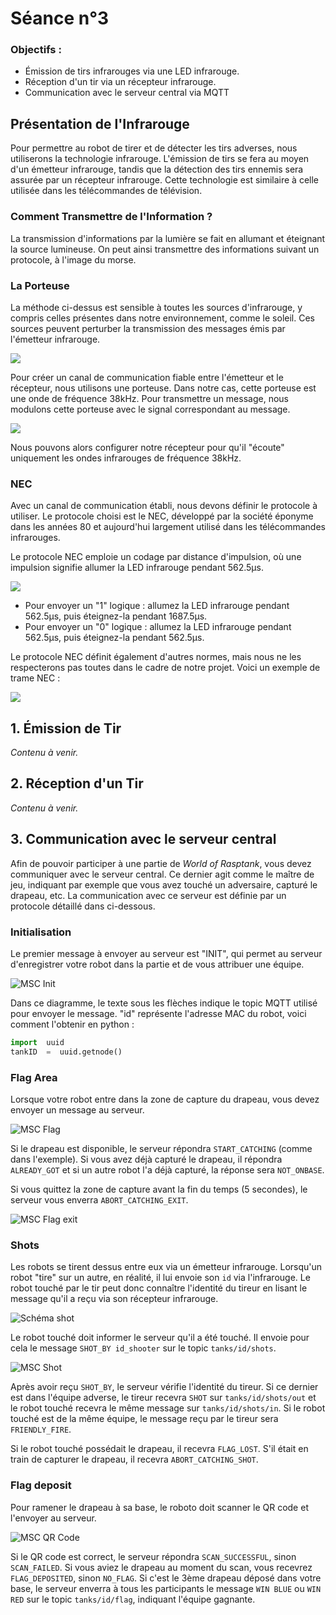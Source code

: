 # Séance n°3

### Objectifs :
- Émission de tirs infrarouges via une LED infrarouge.
- Réception d'un tir via un récepteur infrarouge.
- Communication avec le serveur central via MQTT

## Présentation de l'Infrarouge

Pour permettre au robot de tirer et de détecter les tirs adverses, nous utiliserons la technologie infrarouge. L'émission de tirs se fera au moyen d'un émetteur infrarouge, tandis que la détection des tirs ennemis sera assurée par un récepteur infrarouge. Cette technologie est similaire à celle utilisée dans les télécommandes de télévision.

### Comment Transmettre de l'Information ?

La transmission d'informations par la lumière se fait en allumant et éteignant la source lumineuse. On peut ainsi transmettre des informations suivant un protocole, à l'image du morse.

### La Porteuse

La méthode ci-dessus est sensible à toutes les sources d'infrarouge, y compris celles présentes dans notre environnement, comme le soleil. Ces sources peuvent perturber la transmission des messages émis par l'émetteur infrarouge.

![](images/perturbation_ir.png)

Pour créer un canal de communication fiable entre l'émetteur et le récepteur, nous utilisons une porteuse. Dans notre cas, cette porteuse est une onde de fréquence 38kHz. Pour transmettre un message, nous modulons cette porteuse avec le signal correspondant au message.

![](images/carrier.png)

Nous pouvons alors configurer notre récepteur pour qu'il "écoute" uniquement les ondes infrarouges de fréquence 38kHz.

### NEC

Avec un canal de communication établi, nous devons définir le protocole à utiliser. Le protocole choisi est le NEC, développé par la société éponyme dans les années 80 et aujourd'hui largement utilisé dans les télécommandes infrarouges.

Le protocole NEC emploie un codage par distance d'impulsion, où une impulsion signifie allumer la LED infrarouge pendant 562.5µs.

![](images/necmodulation.png)

- Pour envoyer un "1" logique : allumez la LED infrarouge pendant 562.5µs, puis éteignez-la pendant 1687.5µs.
- Pour envoyer un "0" logique : allumez la LED infrarouge pendant 562.5µs, puis éteignez-la pendant 562.5µs.

Le protocole NEC définit également d'autres normes, mais nous ne les respecterons pas toutes dans le cadre de notre projet. Voici un exemple de trame NEC :

![](images/NECMessageFrame.png)

## 1. Émission de Tir

*Contenu à venir.*

## 2. Réception d'un Tir

*Contenu à venir.*

## 3. Communication avec le serveur central

Afin de pouvoir participer à une partie de *World of Rasptank*, vous devez communiquer avec le serveur central. Ce dernier agit comme le maître de jeu, indiquant par exemple que vous avez touché un adversaire, capturé le drapeau, etc. La communication avec ce serveur est définie par un protocole détaillé dans ci-dessous.

### Initialisation

Le premier message à envoyer au serveur est "INIT", qui permet au serveur d'enregistrer votre robot dans la partie et de vous attribuer une équipe.

![MSC Init](images/msc_init.png)

Dans ce diagramme, le texte sous les flèches indique le topic MQTT utilisé pour envoyer le message. "id" représente l'adresse MAC du robot, voici comment l'obtenir en python :

```python
import  uuid
tankID  =  uuid.getnode()
```

### Flag Area

Lorsque votre robot entre dans la zone de capture du drapeau, vous devez envoyer un message au serveur.

![MSC Flag](images/msc_flag.png)

Si le drapeau est disponible, le serveur répondra `START_CATCHING` (comme dans l'exemple). Si vous avez déjà capturé le drapeau, il répondra `ALREADY_GOT` et si un autre robot l'a déjà capturé, la réponse sera `NOT_ONBASE`.

Si vous quittez la zone de capture avant la fin du temps (5 secondes), le serveur vous enverra `ABORT_CATCHING_EXIT`.

![MSC Flag exit](images/msc_flag_exit.png)

### Shots

Les robots se tirent dessus entre eux via un émetteur infrarouge. Lorsqu'un robot "tire" sur un autre, en réalité, il lui envoie son `id` via l'infrarouge. Le robot touché par le tir peut donc connaître l'identité du tireur en lisant le message qu'il a reçu via son récepteur infrarouge.

![Schéma shot](images/schematic_shot.png)

Le robot touché doit informer le serveur qu'il a été touché. Il envoie pour cela le message `SHOT_BY id_shooter` sur le topic `tanks/id/shots`.

![MSC Shot](images/msc_shot.png)

Après avoir reçu `SHOT_BY`, le serveur vérifie l'identité du tireur. Si ce dernier est dans l'équipe adverse, le tireur recevra `SHOT` sur `tanks/id/shots/out` et le robot touché recevra le même message sur `tanks/id/shots/in`. Si le robot touché est de la même équipe, le message reçu par le tireur sera `FRIENDLY_FIRE`.

Si le robot touché possédait le drapeau, il recevra `FLAG_LOST`. S'il était en train de capturer le drapeau, il recevra `ABORT_CATCHING_SHOT`.

### Flag deposit

Pour ramener le drapeau à sa base, le roboto doit scanner le QR code et l'envoyer au serveur.

![MSC QR Code](images/msc_qrcode.png)

Si le QR code est correct, le serveur répondra `SCAN_SUCCESSFUL`, sinon `SCAN_FAILED`. Si vous aviez le drapeau au moment du scan, vous recevrez `FLAG_DEPOSITED`, sinon `NO_FLAG`. Si c'est le 3ème drapeau déposé dans votre base, le serveur enverra à tous les participants le message `WIN BLUE` ou `WIN RED` sur le topic `tanks/id/flag`, indiquant l'équipe gagnante.